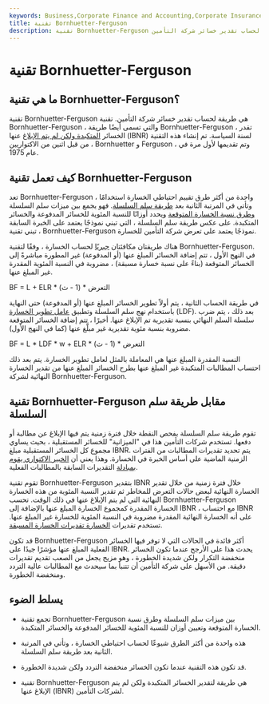 ```yaml
---
keywords: Business,Corporate Finance and Accounting,Corporate Insurance
title: تقنية Bornhuetter-Ferguson
description: تقنية Bornhuetter-Ferguson هي طريقة لحساب تقدير خسائر شركة التأمين.
---
```


# تقنية Bornhuetter-Ferguson
## ما هي تقنية Bornhuetter-Ferguson؟

تقنية Bornhuetter-Ferguson هي طريقة لحساب تقدير خسائر شركة التأمين. تقنية Bornhuetter-Ferguson ، والتي تسمى أيضًا طريقة Bornhuetter-Ferguson ، تقدر الخسائر [المتكبدة ولكن لم يتم الإبلاغ](/incurredbutnotreported) عنها (IBNR) لسنة السياسة. تم إنشاء هذه التقنية من قبل اثنين من الاكتواريين ، Bornhuetter و Ferguson ، وتم تقديمها لأول مرة في عام 1975.

## كيف تعمل تقنية Bornhuetter-Ferguson

تعد Bornhuetter-Ferguson واحدة من أكثر طرق تقييم احتياطي الخسارة استخدامًا ، وتأتي في المرتبة الثانية بعد [طريقة سلم السلسلة](/chain-ladder-method-clm). فهو يجمع بين ميزات سلم السلسلة [وطرق نسبة الخسارة المتوقعة](/expected-loss-ratio-elr-method) ويحدد أوزانًا للنسبة المئوية للخسائر المدفوعة والخسائر المتكبدة. على عكس طريقة سلم السلسلة ، التي تبني نموذجًا يعتمد على الخبرة السابقة ، تبني تقنية Bornhuetter-Ferguson نموذجًا يعتمد على تعرض شركة التأمين للخسارة.

هناك طريقتان مكافئتان [جبريًا](/algebraic-method) لحساب الخسارة ، وفقًا لتقنية Bornhuetter-Ferguson. في النهج الأول ، تتم إضافة الخسائر المبلغ عنها (أو المدفوعة) غير المطورة مباشرةً إلى الخسائر المتوقعة (بناءً على نسبة خسارة مسبقة) ، مضروبة في النسبة المئوية المقدرة غير المبلغ عنها.

BF = L + ELR * التعرض * (1 - ث)

في طريقة الحساب الثانية ، يتم أولاً تطوير الخسائر المبلغ عنها (أو المدفوعة) حتى النهاية باستخدام نهج سلم السلسلة وتطبيق [عامل تطوير الخسارة](/loss-development) (LDF). بعد ذلك ، يتم ضرب سلسلة السلم النهائي بنسبة تقديرية تم الإبلاغ عنها. أخيرًا ، تتم إضافة الخسائر المتوقعة مضروبة بنسبة مئوية تقديرية غير مبلَّغ عنها (كما في النهج الأول).

BF = L * LDF * w + ELR * التعرض * (1 - ث)

النسبة المقدرة المبلغ عنها هي المعاملة بالمثل لعامل تطوير الخسارة. يتم بعد ذلك احتساب المطالبات المتكبدة غير المبلغ عنها بطرح الخسائر المبلغ عنها من تقدير الخسارة النهائية لشركة Bornhuetter-Ferguson.

## تقنية Bornhuetter-Ferguson مقابل طريقة سلم السلسلة

تقوم طريقة سلم السلسلة بفحص النقطة خلال فترة زمنية يتم فيها الإبلاغ عن مطالبة أو دفعها. تستخدم شركات التأمين هذا في "الميزانية" للخسائر المستقبلية ، بحيث يساوي مجموع كل الخسائر المستقبلية مبلغ IBNR. يتم تحديد تقديرات المطالبات من الفترات الزمنية الماضية على أساس الخبرة في الخسارة. وهذا يعني أن [الخبير الاكتواري يقوم بمبادلة](/actuary) التقديرات السابقة بالمطالبات الفعلية.

تقوم تقنية Bornhuetter-Ferguson بتقدير IBNR خلال فترة زمنية من خلال تقدير الخسارة النهائية لبعض حالات التعرض للمخاطر ثم تقدير النسبة المئوية من هذه الخسارة النهائية التي لم يتم الإبلاغ عنها في ذلك الوقت. تحسب Bornhuetter-Ferguson الخسارة المقدرة كمجموع الخسارة المبلغ عنها بالإضافة إلى IBNR ، مع احتساب IBNR على أنه الخسارة النهائية المقدرة مضروبة في النسبة المئوية للخسارة غير المبلغ عنها. تستخدم تقديرات [الخسارة تقديرات الخسارة المسبقة](/loss-reserve).

قد تكون Bornhuetter-Ferguson أكثر فائدة في الحالات التي لا توفر فيها الخسائر الفعلية المبلغ عنها مؤشرًا جيدًا على IBNR. يحدث هذا على الأرجح عندما تكون الخسائر منخفضة التكرار ولكن شديدة الخطورة ، وهو مزيج يجعل من الصعب تقديم تقديرات دقيقة. من الأسهل على شركة التأمين أن تتنبأ بما سيحدث مع المطالبات عالية التردد ومنخفضة الخطورة.

## يسلط الضوء

- تجمع تقنية Bornhuetter-Ferguson بين ميزات سلم السلسلة وطرق نسبة الخسارة المتوقعة وتعيين أوزان للنسبة المئوية للخسائر المدفوعة والخسائر المتكبدة.

- هذه واحدة من أكثر الطرق شيوعًا لحساب احتياطي الخسارة ، وتأتي في المرتبة الثانية بعد طريقة سلم السلسلة.

- قد تكون هذه التقنية عندما تكون الخسائر منخفضة التردد ولكن شديدة الخطورة.

- تقنية Bornhuetter-Ferguson هي طريقة لتقدير الخسائر المتكبدة ولكن لم يتم الإبلاغ عنها (IBNR) لشركات التأمين.

